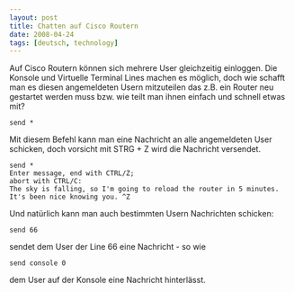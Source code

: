 ```yaml
---
layout: post
title: Chatten auf Cisco Routern
date: 2008-04-24
tags: [deutsch, technology]
---
```


Auf Cisco Routern können sich mehrere User gleichzeitig einloggen. Die Konsole und Virtuelle Terminal Lines machen es möglich, doch wie schafft man es diesen angemeldeten Usern mitzuteilen das z.B. ein Router neu gestartet werden muss bzw. wie teilt man ihnen einfach und schnell etwas mit?

```
send *
```

Mit diesem Befehl kann man eine Nachricht an alle angemeldeten User schicken, doch vorsicht mit STRG + Z wird die Nachricht versendet.

```
send *
Enter message, end with CTRL/Z;
abort with CTRL/C:
The sky is falling, so I'm going to reload the router in 5 minutes.
It's been nice knowing you. ^Z
```

Und natürlich kann man auch bestimmten Usern Nachrichten schicken:
```
send 66
```

sendet dem User der Line 66 eine Nachricht - so wie
```
send console 0
```

dem User auf der Konsole eine Nachricht hinterlässt.